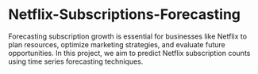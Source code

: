 # Netflix-Subscriptions-Forecasting
Forecasting subscription growth is essential for businesses like Netflix to plan resources, optimize marketing strategies, and evaluate future opportunities. In this project, we aim to predict Netflix subscription counts using time series forecasting techniques.
